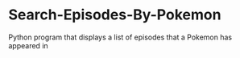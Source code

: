 # Search-Episodes-By-Pokemon

Python program that displays a list of episodes that a Pokemon has appeared in
